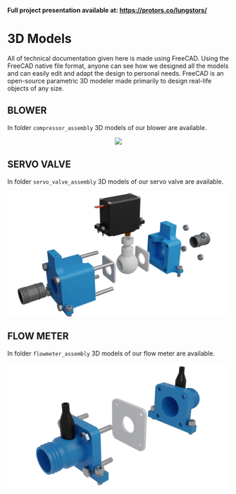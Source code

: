 **Full project presentation available at: https://protors.co/lungstors/**
# 3D Models

All of technical documentation given here is made using FreeCAD. Using the FreeCAD native file format, anyone can see how we designed all the models and can easily edit and adapt the design to personal needs. FreeCAD is an open-source parametric 3D modeler made primarily to design real-life objects of any size.

## BLOWER
In folder `compressor_assembly` 3D models of our blower are available.
<p align="center">
  <img src="compressor_assembly/images/lungstors_blower_6.png" width="600">
</p>

## SERVO VALVE
In folder `servo_valve_assembly` 3D models of our servo valve are available.
<p align="center">
  <img src="servo_valve_assembly/images/lungstors_servo_valve_4.png" width="600">
</p>

## FLOW METER
In folder `flowmeter_assembly` 3D models of our flow meter are available.
<p align="center">
  <img src="flowmeter_assembly/images/lungstor_flowmeter_4.png" width="600">
</p>
